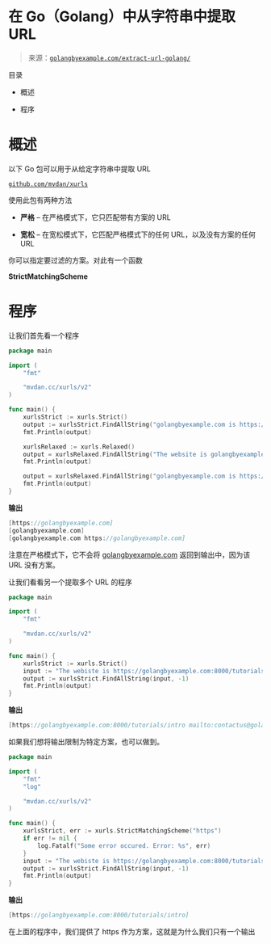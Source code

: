 <!--yml

类别：未分类

日期：2024-10-13 06:40:26

-->

# 在 Go（Golang）中从字符串中提取 URL

> 来源：[`golangbyexample.com/extract-url-golang/`](https://golangbyexample.com/extract-url-golang/)

目录

+   概述

+   程序

# **概述**

以下 Go 包可以用于从给定字符串中提取 URL

[`github.com/mvdan/xurls`](https://github.com/mvdan/xurls)

使用此包有两种方法

+   **严格** – 在严格模式下，它只匹配带有方案的 URL

+   **宽松** – 在宽松模式下，它匹配严格模式下的任何 URL，以及没有方案的任何 URL

你可以指定要过滤的方案。对此有一个函数

**StrictMatchingScheme**

# **程序**

让我们首先看一个程序

```go
package main

import (
	"fmt"

	"mvdan.cc/xurls/v2"
)

func main() {
	xurlsStrict := xurls.Strict()
	output := xurlsStrict.FindAllString("golangbyexample.com is https://golangbyexample.com", -1)
	fmt.Println(output)

	xurlsRelaxed := xurls.Relaxed()
	output = xurlsRelaxed.FindAllString("The website is golangbyexample.com", -1)
	fmt.Println(output)

	output = xurlsRelaxed.FindAllString("golangbyexample.com is https://golangbyexample.com", -1)
	fmt.Println(output)
}
```

**输出**

```go
[https://golangbyexample.com]
[golangbyexample.com]
[golangbyexample.com https://golangbyexample.com]
```

注意在严格模式下，它不会将 [golangbyexample.com](http://golangbyexample.com) 返回到输出中，因为该 URL 没有方案。

让我们看看另一个提取多个 URL 的程序

```go
package main

import (
	"fmt"

	"mvdan.cc/xurls/v2"
)

func main() {
	xurlsStrict := xurls.Strict()
	input := "The webiste is https://golangbyexample.com:8000/tutorials/intro amd mail to mailto:contactus@golangbyexample.com"
	output := xurlsStrict.FindAllString(input, -1)
	fmt.Println(output)
}
```

**输出**

```go
[https://golangbyexample.com:8000/tutorials/intro mailto:contactus@golangbyexample.com]
```

如果我们想将输出限制为特定方案，也可以做到。

```go
package main

import (
	"fmt"
	"log"

	"mvdan.cc/xurls/v2"
)

func main() {
	xurlsStrict, err := xurls.StrictMatchingScheme("https")
	if err != nil {
		log.Fatalf("Some error occured. Error: %s", err)
	}
	input := "The webiste is https://golangbyexample.com:8000/tutorials/intro amd mail to mailto:contactus@golangbyexample.com"
	output := xurlsStrict.FindAllString(input, -1)
	fmt.Println(output)
}
```

**输出**

```go
[https://golangbyexample.com:8000/tutorials/intro]
```

在上面的程序中，我们提供了 https 作为方案，这就是为什么我们只有一个输出


